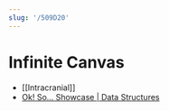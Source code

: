 ```yaml
---
slug: '/509D20'
---
```


# Infinite Canvas

- [[Intracranial]]
- [Ok! So... Showcase | Data Structures](https://okso.app/showcase/data-structures)
